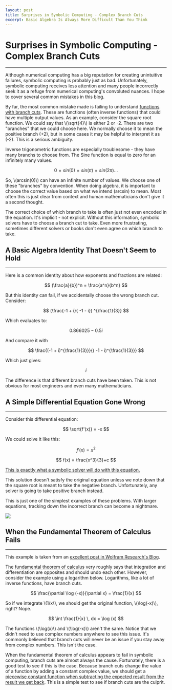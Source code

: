 ```yaml
---
layout: post
title: Surprises in Symbolic Computing - Complex Branch Cuts
excerpt: Basic Algebra Is Always More Difficult Than You Think
---
```


# Surprises in Symbolic Computing - Complex Branch Cuts

-----

Although numerical computing has a big reputation for creating unintuitive failures, symbolic computing is probably just as bad. Unfortunately, symbolic computing receives less attention and many people incorrectly seek it as a refuge from numerical computing's convoluted nuances. I hope to cover several common mistakes in this blog.

By far, the most common mistake made is failing to understand [functions with branch cuts](https://en.wikipedia.org/wiki/Principal_branch). These are functions (often inverse functions) that could have multiple output values. As an example, consider the square root function. We could say that \\(\sqrt{4}\\) is either 2 or -2. There are two "branches" that we could choose here. We normally choose it to mean the positive branch (+2), but in some cases it may be helpful to interpret it as (-2). This is a serious ambiguity.  

Inverse trigonometric functions are especially troublesome - they have many branchs to choose from. The Sine function is equal to zero for an infinitely many values.

$$ 0 = sin(0) = sin(\pi) = sin(2 \pi) ... $$

So, \\(arcsin(0)\\) can have an infinite number of values. We choose one of these "branches" by convention. When doing algebra, it is important to choose the correct value based on what we intend \(arcsin\) to mean. Most often this is just clear from context and human mathematicians don't give it a second thought. 

The correct choice of which branch to take is often just not even encoded in the equation. It's implicit - not explicit. Without this information, symbolic solvers have to choose a branch cut to take. Even more frustrating, sometimes different solvers or books don't even agree on which branch to take. 

## A Basic Algebra Identity That Doesn't Seem to Hold

-----

Here is a common identity about how exponents and fractions are related:

$$ (\frac{a}{b})^n = \frac{a^n}{b^n} $$

But this identity can fail, if we accidentally choose the wrong branch cut. Consider:

$$ (\frac{-1 + i}{ -1 - i}) ^{\frac{1}{3}} $$

Which evaluates to:

$$ 0.866025 - 0.5i $$

And compare it with 

$$ \frac{(-1 + i)^{\frac{1}{3}}}{( -1 - i)^{\frac{1}{3}}} $$

Which just gives:

$$ i $$

The difference is that different branch cuts have been taken. This is not obvious for most engineers and even many mathematicians. 

## A Simple Differential Equation Gone Wrong

-----

Consider this differential equation:

$$ \sqrt{f'(x)} = -x $$

We could solve it like this:

$$ f'(x) = x^2 $$

$$ f(x) = \frac{x^3}{3}+c $$

[This is exactly what a symbolic solver will do with this equation.](http://www.wolframalpha.com/input/?i=Sqrt%5Bf%27%5Bx%5D%5D+%3D%3D+-x)

This solution doesn't satisfy the original equation unless we note down that the square root is meant to take the negative branch. Unfortunately, any solver is going to take positive branch instead. 

This is just one of the simplest examples of these problems. With larger equations, tracking down the incorrect branch can become a nightmare.

<img class="pure-img" src="https://upload.wikimedia.org/wikipedia/commons/thumb/6/69/PS_dub_u_Bu%C5%A1e%2C_pohled_do_koruny.jpg/320px-PS_dub_u_Bu%C5%A1e%2C_pohled_do_koruny.jpg">

## When the Fundamental Theorem of Calculus Fails

-----

This example is taken from an [excellent post in Wolfram Research's Blog](http://blog.wolfram.com/2011/11/08/mathematica-qa-series-surprises-in-differentiation-and-integration/). 

The [fundamental theorem of calculus](https://en.wikipedia.org/wiki/Fundamental_theorem_of_calculus) very roughly says that integration and differentiation are opposites and should undo each other. However, consider the example using a logarithm below. Logarithms, like a lot of inverse functions, have branch cuts.

$$ \frac{\partial \log (-x)}{\partial x} = \frac{1}{x} $$

So if we integrate \\(1/x\\), we should get the original function, \\(\log(-x)\\), right? Nope.

$$ \int \frac{1}{x} \, dx = \log (x) $$

The functions \\(\log(x)\\) and \\(\log(-x)\\) aren't the same. Notice that we didn't need to use complex numbers anywhere to see this issue. It's commonly believed that branch cuts will never be an issue if you stay away from complex numbers. This isn't the case.  

When the fundamental theorem of calculus appears to fail in symbolic computing, branch cuts are almost always the cause. Fortunately, there is a good test to see if this is the case. Because branch cuts change the value of a function by adding a constant complex value, we should get a [piecewise constant function when subtracting the expected result from the result we get back](https://www.wolframalpha.com/input/?i=log%5B-x%5D-log%5Bx%5D). This is a simple test to see if branch cuts are the culprit. 
